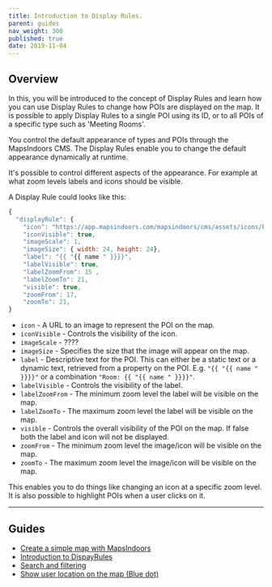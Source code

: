 ```yaml
---
title: Introduction to Display Rules.
parent: guides
nav_weight: 300
published: true
date: 2019-11-04
---
```


## Overview

In this, you will be introduced to the concept of Display Rules and learn how you can use Display Rules to change how POIs are displayed on the map.
It is possible to apply Display Rules to a single POI using its ID, or to all POIs of a specific type such as 'Meeting Rooms'.

You control the default appearance of types and POIs through the MapsIndoors CMS. The Display Rules enable you to change the default appearance dynamically at runtime.

It's possible to control different aspects of the appearance. For example at what zoom levels labels and icons should be visible.

A Display Rule could looks like this:

```javascript
{
  "displayRule": {
    "icon": "https://app.mapsindoors.com/mapsindoors/cms/assets/icons/building-icons/cafe.png",
    "iconVisible": true,
    "imageScale": 1,
    "imageSize": { width: 24, height: 24},
    "label": "{{ "{{ name " }}}}",
    "labelVisible": true,
    "labelZoomFrom": 15 ,
    "labelZoomTo": 21,
    "visible": true,
    "zoomFrom": 17,
    "zoomTo": 21,
}
```

-   `icon` - A URL to an image to represent the POI on the map.
-   `iconVisible` - Controls the visibility of the icon.
-   `imageScale` - ????
-   `imageSize` - Specifies the size that the image will appear on the map.
-   `label` - Descriptive text for the POI. This can either be a static text or a dynamic text, retrieved from a property on the POI. E.g. `"{{ "{{ name " }}}}"` or a combination `"Room: {{ "{{ name " }}}}"`.
-   `labelVisible` - Controls the visibility of the label.
-   `labelZoomFrom` - The minimum zoom level the label will be visible on the map.
-   `labelZoomTo` - The maximum zoom level the label will be visible on the map.
-   `visible` - Controls the overall visibility of the POI on the map. If false both the label and icon will not be displayed.
-   `zoomFrom` - The minimum zoom level the image/icon will be visible on the map.
-   `zoomTo` - The maximum zoom level the image/icon will be visible on the map.

This enables you to do things like changing an icon at a specific zoom level.
It is also possible to highlight POIs when a user clicks on it.

<script async src="//jsfiddle.net/mapspeople/m62t9zyc/embed/html,result/"></script>

---

## Guides

-   [Create a simple map with MapsIndoors](/guides/simple_map/)
-   [Introduction to DispayRules](guides/display_rules_intro/)
-   [Search and filtering](/guides/search_and_filtering/)
-   [Show user location on the map (Blue dot)](/guides/show_users_position/)
